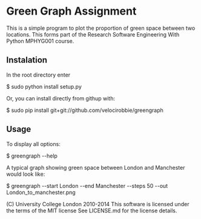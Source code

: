 Green Graph Assignment
======================

This is a simple program to plot the proportion of green space between two locations.
This forms part of the Research Software Engineering With Python MPHYG001 course.

Instalation
-----------

In the root directory enter

$ sudo python install setup.py

Or, you can install directly from githup with:

$ sudo pip install git+git://github.com/velocirobbie/greengraph


Usage
-----

To display all options:

$ greengraph --help

A typical graph showing green space between London and Manchester would look like:

$ greengraph --start London --end Manchester --steps 50 --out London_to_manchester.png

(C) University College London 2010-2014
This software is licensed under the terms of the MIT license
See LICENSE.md for the license details.
